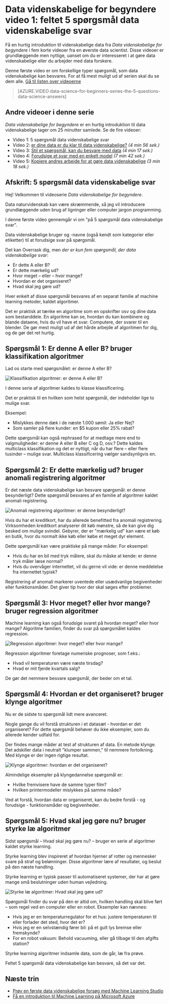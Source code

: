 <properties
   pageTitle="5 data videnskabelige spørgsmål – Data videnskabelige for begyndere | Microsoft Azure"
   description="Få en hurtig introduktion til videnskabelige data fra Data videnskabelige for begyndere, fem korte videoer, der starter med feltet 5 spørgsmål Data videnskab og svar."
   keywords="at gøre data videnskabelige, data videnskabelige begyndere, data videnskabelige for begyndere, typer spørgsmål, data videnskabelige spørgsmål, data videnskabelige video"
   services="machine-learning"
   documentationCenter="na"
   authors="cjgronlund"
   manager="jhubbard"
   editor="cjgronlund"/>

<tags
   ms.service="machine-learning"
   ms.devlang="na"
   ms.topic="article"
   ms.tgt_pltfrm="na"
   ms.workload="na"
   ms.date="10/20/2016"
   ms.author="cgronlun;garye"/>

# <a name="data-science-for-beginners-video-1-the-5-questions-data-science-answers"></a>Data videnskabelige for begyndere video 1: feltet 5 spørgsmål data videnskabelige svar

Få en hurtig introduktion til videnskabelige data fra *Data videnskabelige for begyndere* i fem korte videoer fra en øverste data scientist. Disse videoer er grundlæggende men nyttige, uanset om du er interesseret i at gøre data videnskabelige eller du arbejder med data forskere.

Denne første video er om forskellige typer spørgsmål, som data videnskabelige kan besvares. For at få mest muligt ud af serien skal du se dem alle. [Gå til listen over videoerne](#other-videos-in-this-series)

> [AZURE.VIDEO data-science-for-beginners-series-the-5-questions-data-science-answers]

## <a name="other-videos-in-this-series"></a>Andre videoer i denne serie

*Data videnskabelige for begyndere* er en hurtig introduktion til data videnskabelige tager om 25 minutter samlede. Se de fire videoer:

  * Video 1: 5 spørgsmål data videnskabelige svar
  * Video 2: [er dine data er du klar til data videnskabelige?](machine-learning-data-science-for-beginners-is-your-data-ready-for-data-science.md) *(4 min 56 sek.)*
  * Video 3: [Stil et spørgsmål, kan du besvare med data](machine-learning-data-science-for-beginners-ask-a-question-you-can-answer-with-data.md) *(4 min 17 sek.)*
  * Video 4: [Forudsige et svar med en enkelt model](machine-learning-data-science-for-beginners-predict-an-answer-with-a-simple-model.md) *(7 min 42 sek.)*
  * Video 5: [Kopiere andres arbejde for at gøre data videnskabelige](machine-learning-data-science-for-beginners-copy-other-peoples-work-to-do-data-science.md) *(3 min 18 sek.)*

## <a name="transcript-the-5-questions-data-science-answers"></a>Afskrift: 5 spørgsmål data videnskabelige svar

Hej! Velkommen til videoserie *Data videnskabelige for begyndere*.

Data naturvidenskab kan være skræmmende, så jeg vil introducere grundlæggende uden brug af ligninger eller computer jargon programming.

I denne første video gennemgår vi om "på 5 spørgsmål data videnskabelige svar".

Data videnskabelige bruger og -navne (også kendt som kategorier eller etiketter) til at forudsige svar på spørgsmål.

Det kan Overrask dig, men *der er kun fem spørgsmål, der data videnskabelige svar*:

  * Er dette A eller B?
  * Er dette mærkelig ud?
  * Hvor meget – eller – hvor mange?
  * Hvordan er det organiseret?
  * Hvad skal jeg gøre ud?

  Hver enkelt af disse spørgsmål besvares af en separat familie af machine learning metoder, kaldet algoritmer.


Det er praktisk at tænke en algoritme som en opskrifter osv og dine data som bestanddele. En algoritme kan se, hvordan du kan kombinere og blande dataene, hvis du vil have et svar. Computere, der svarer til en blender. De gør mest muligt ud af det hårde arbejde af algoritmen for dig, og de gør det ret hurtig.

## <a name="question-1-is-this-a-or-b-uses-classification-algorithms"></a>Spørgsmål 1: Er denne A eller B? bruger klassifikation algoritmer

Lad os starte med spørgsmålet: er denne A eller B?

![Klassifikation algoritmer: er denne A eller B?](./media/machine-learning-data-science-for-beginners-the-5-questions-data-science-answers/machine-learning-data-science-classification-algorithms.png)

I denne serie af algoritmer kaldes to klasse klassificering.

Det er praktisk til en hvilken som helst spørgsmål, der indeholder lige to mulige svar.

Eksempel:

  * Mislykkes denne dæk i de næste 1.000 sømil: Ja eller Nej?
  * Som samler på flere kunder: en $5 kupon eller 25% rabat?

Dette spørgsmål kan også rephrased for at medtage mere end to valgmuligheder: er denne A eller B eller C og D, osv.?  Dette kaldes multiclass klassifikation og det er nyttigt, når du har flere – eller flere tusinder – mulige svar. Multiclass klassificering vælger sandsynligvis en.

## <a name="question-2-is-this-weird-uses-anomaly-detection-algorithms"></a>Spørgsmål 2: Er dette mærkelig ud? bruger anomali registrering algoritmer

Er det næste data videnskabelige kan besvare spørgsmål: er denne besynderligt? Dette spørgsmål besvares af en familie af algoritmer kaldet anomali registrering.

![Anomali registrering algoritmer: er denne besynderligt?](./media/machine-learning-data-science-for-beginners-the-5-questions-data-science-answers/machine-learning-data-science-anomaly-detection-algorithms.png)


Hvis du har et kreditkort, har du allerede benefitted fra anomali registrering. Virksomheden kreditkort analyserer dit køb mønstre, så de kan give dig besked om mulige svindel. Gebyrer, der er "mærkelig ud" kan være et køb en butik, hvor du normalt ikke køb eller købe et meget dyr element.

Dette spørgsmål kan være praktiske på mange måder. For eksempel:

  * Hvis du har en bil med tryk målere, skal du måske at kende: er denne tryk måler læse normal?
  * Hvis du overvåger internettet, vil du gerne vil vide: er denne meddelelse fra internettet typisk?

Registrering af anomali markerer uventede eller usædvanlige begivenheder eller funktionsmåder. Det giver tip hvor der skal søges efter problemer.



## <a name="question-3-how-much-or-how-many-uses-regression-algorithms"></a>Spørgsmål 3: Hvor meget? eller hvor mange? bruger regression algoritmer

Machine learning kan også forudsige svaret på hvordan meget? eller hvor mange? Algoritme familien, finder du svar på spørgsmålet kaldes regression.

![Regression algoritmer: hvor meget? eller hvor mange?](./media/machine-learning-data-science-for-beginners-the-5-questions-data-science-answers/machine-learning-data-science-regression-algorithms.png)


Regression algoritmer foretage numeriske prognoser, som f.eks.:

  * Hvad vil temperaturen være næste tirsdag?  
  * Hvad er mit fjerde kvartals salg?

De gør det nemmere besvare spørgsmål, der beder om et tal.

## <a name="question-4-how-is-this-organized-uses-clustering-algorithms"></a>Spørgsmål 4: Hvordan er det organiseret? bruger klynge algoritmer

Nu er de sidste to spørgsmål lidt mere avanceret.

Nogle gange du vil forstå strukturen i et datasæt - hvordan er det organiseret? For dette spørgsmål behøver du ikke eksempler, som du allerede kender udfald for.

Der findes mange måder at test af strukturen af data. En metode klynge. Det adskiller data i neutralt "klumper sammen," til nemmere fortolkning. Med klynge er der ingen rigtige resultat.

![Klynge algoritmer: hvordan er det organiseret?](./media/machine-learning-data-science-for-beginners-the-5-questions-data-science-answers/machine-learning-data-science-clustering-algorithms.png)

Almindelige eksempler på klyngedannelse spørgsmål er:

  * Hvilke fremvisere have de samme typer film?
  * Hvilken printermodeller mislykkes på samme måde?

Ved at forstå, hvordan data er organiseret, kan du bedre forstå - og forudsige - funktionsmåder og begivenheder.  

## <a name="question-5-what-should-i-do-now-uses-reinforcement-learning-algorithms"></a>Spørgsmål 5: Hvad skal jeg gøre nu? bruger styrke læ algoritmer

Sidst spørgsmål – Hvad skal jeg gøre nu? – bruger en serie af algoritmer kaldet styrke learning.

Styrke learning blev inspireret af hvordan hjerner af rotter og mennesker svare på straf og belønninger. Disse algoritmer lære af resultater, og beslut på den næste handling.

Styrke learning er typisk passer til automatiseret systemer, der har at gøre mange små beslutninger uden human vejledning.

![Styrke læ algoritmer: Hvad skal jeg gøre ud?](./media/machine-learning-data-science-for-beginners-the-5-questions-data-science-answers/machine-learning-data-science-reinforcement-learning-algorithms.png)

Spørgsmål finder du svar på den er altid om, hvilken handling skal blive ført – som regel ved en computer eller en robot. Eksempler kan nævnes:

  * Hvis jeg er en temperaturregulator for et hus: justere temperaturen til eller forlader det sted, hvor det er?  
  * Hvis jeg er en selvstændig fører bil: på et gult lys bremse eller fremskynde?  
  * For en robot vakuum: Behold vacuuming, eller gå tilbage til den afgifts station?

Styrke learning algoritmer indsamle data, som de går, læ fra prøve.

Feltet 5 spørgsmål data videnskabelige kan besvare, så det var det.



## <a name="next-steps"></a>Næste trin

  * [Prøv en første data videnskabelige forsøg med Machine Learning Studio](machine-learning-create-experiment.md)
  * [Få en introduktion til Machine Learning på Microsoft Azure](machine-learning-what-is-machine-learning.md)
